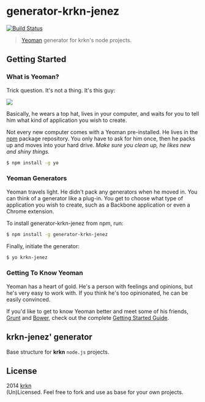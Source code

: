 # generator-krkn-jenez 

[![Build Status](https://secure.travis-ci.org/krkn/generator-krkn-jenez.png?branch=master)](https://travis-ci.org/krkn/generator-krkn-jenez)

> [Yeoman](http://yeoman.io) generator for krkn's node projects.

## Getting Started

### What is Yeoman?

Trick question. It's not a thing. It's this guy:

![](http://i.imgur.com/JHaAlBJ.png)

Basically, he wears a top hat, lives in your computer, and waits for you to tell him what kind of application you wish to create.

Not every new computer comes with a Yeoman pre-installed. He lives in the [npm](https://npmjs.org) package repository. You only have to ask for him once, then he packs up and moves into your hard drive. *Make sure you clean up, he likes new and shiny things.*

```bash
$ npm install -g yo
```

### Yeoman Generators

Yeoman travels light. He didn't pack any generators when he moved in. You can think of a generator like a plug-in. You get to choose what type of application you wish to create, such as a Backbone application or even a Chrome extension.

To install generator-krkn-jenez from npm, run:

```bash
$ npm install -g generator-krkn-jenez
```

Finally, initiate the generator:

```bash
$ yo krkn-jenez
```

### Getting To Know Yeoman

Yeoman has a heart of gold. He's a person with feelings and opinions, but he's very easy to work with. If you think he's too opinionated, he can be easily convinced.

If you'd like to get to know Yeoman better and meet some of his friends, [Grunt](http://gruntjs.com) and [Bower](http://bower.io), check out the complete [Getting Started Guide](https://github.com/yeoman/yeoman/wiki/Getting-Started).

## krkn-jenez' generator

Base structure for **krkn** `node.js` projects.

## License

2014 [krkn](http://krkn.be)  
(Un)Licensed. Feel free to fork and use as base for your own projects.


